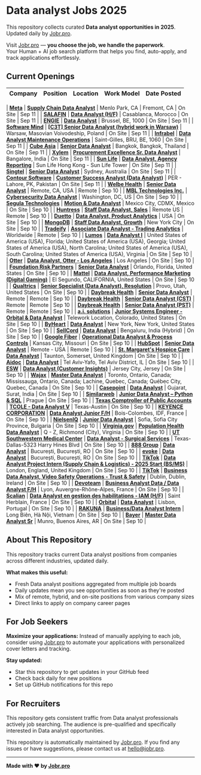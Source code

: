 # Data analyst Jobs 2025

This repository collects curated **Data analyst opportunities in 2025**.  
Updated daily by [Jobr.pro](https://jobr.pro).

Visit [Jobr.pro](https://jobr.pro) — **you choose the job, we handle the paperwork**.  
Your Human + AI job search platform that helps you find, auto-apply, and track applications effortlessly.

## Current Openings

| Company | Position | Location | Work Model | Date Posted |
| ------- | -------- | -------- | ---------- | ----------- |

| **[Meta](https://www.meta.com/)** | **[Supply Chain Data Analyst](https://www.metacareers.com/jobs/1287111623195273/)** | Menlo Park, CA | Fremont, CA | On Site | Sep 11 |
| **[SALAFIN](https://www.salafin.com/)** | **[Data Analyst (H/F)](https://salafin-1730198328.teamtailor.com/jobs/6439300-data-analyst-h-f)** | Casablanca, Morocco | On Site | Sep 11 |
| **[ENGIE](https://www.engie.com)** | **[Data Analyst](https://jobs.engie.com/job/Brussel-Data-Analyst-1000/1168329555/)** | Brussel, BE, 1000 | On Site | Sep 11 |
| **[Software Mind](https://softwaremind.com)** | **[[C3T] Senior Data Analyst (hybrid work in Warsaw)](https://jobs.smartrecruiters.com/SoftwareMind/744000081253906--c3t-senior-data-analyst-hybrid-work-in-warsaw-)** | Warsaw, Masovian Voivodeship, Poland | On Site | Sep 11 |
| **[Infrabel](https://www.infrabel.be)** | **[Data Analyst Maintenance Operations](https://jobs.infrabel.be/job/Saint-Gilles-Data-Analyst-Maintenance-Operations-BRU-1060/825418402/)** | Saint-Gilles, BRU, BE, 1060 | On Site | Sep 11 |
| **[Cube Asia](https://cube.asia/)** | **[Senior Data Analyst](https://apply.workable.com/j/3ED42A6CC7/apply)** | Bangkok, Bangkok, Thailand | On Site | Sep 11 |
| **[Xylem](https://www.xylem.com/)** | **[Procurement Excellence Sr. Data Analyst](https://xylem.wd5.myworkdayjobs.com/en-US/xylem-careers/job/Bangalore/Procurement-Excellence-Sr-Data-Analyst_R44011)** | Bangalore, India | On Site | Sep 11 |
| **[Sun Life](https://www.sunlife.com/)** | **[Data Analyst, Agency Reporting](https://sunlife.wd3.myworkdayjobs.com/en-US/Experienced-Jobs/job/Hunghom-Kowloon-Hong-Kong/Data-Analyst--Agency-Reporting_JR00115559)** | Sun Life Hong Kong - Sun Life Tower | On Site | Sep 11 |
| **[Singtel](https://www.singtel.com/)** | **[Senior Data Analyst](https://groupcareers.singtel.com/job/Senior-Data-Analyst-Sydn/1215067966/)** | Sydney,  Australia | On Site | Sep 11 |
| **[Contour Software](https://contour-software.com/)** | **[Customer Success Analyst (Data Analyst)](https://talentmanagementsolution.wd3.myworkdayjobs.com/en-US/ContourSoftware-Careers/job/PER---Lahore-PK/Customer-Success-Analyst--Data-Analyst-_R47020)** | PER - Lahore, PK, Pakistan | On Site | Sep 11 |
| **[Welbe Health](https://welbehealth.com/)** | **[Senior Data Analyst](https://job-boards.greenhouse.io/welbehealth/jobs/8108988002)** | Remote, CA, USA | Remote | Sep 10 |
| **[MBL Technologies Inc.](https://www.mbltechnologies.com)** | **[Cybersecurity Data Analyst](https://recruiting.paylocity.com/Recruiting/Jobs/Details/3564836)** | Washington, DC, US | On Site | Sep 10 |
| **[Segula Technologies](https://www.segulatechnologies.com)** | **[Motion & Data Analyst](https://jobs.smartrecruiters.com/SegulaTechnologies/744000081105276-motion-data-analyst)** | Mexico City, CDMX, Mexico | On Site | Sep 10 |
| **[Huntress](https://www.huntress.com/)** | **[Staff Data Analyst, Sales](https://job-boards.greenhouse.io/huntress/jobs/7181132003)** | Remote US | Remote | Sep 10 |
| **[Duetto](https://www.duettocloud.com/)** | **[Data Analyst, Product Analytics](https://job-boards.greenhouse.io/duettoresearch/jobs/7243886)** | USA | On Site | Sep 10 |
| **[MongoDB](https://www.mongodb.com/)** | **[Staff Data Analyst, Growth](https://www.mongodb.com/careers/job/?gh_jid=7218663)** | New York City | On Site | Sep 10 |
| **[Tradeify](https://www.tradeify.co/)** | **[Associate Data Analyst - Trading Analytics](https://jobs.lever.co/tradeify/c922029f-7087-4e7d-a2ff-3096a09b92b5)** | Worldwide | Remote | Sep 10 |
| **[Lumos](https://www.lumosfiber.com/)** | **[Data Analyst I](https://job-boards.greenhouse.io/lumosfiber/jobs/4916602008)** | United States of America (USA), Florida; United States of America (USA), Georgia; United States of America (USA), North Carolina; United States of America (USA), South Carolina; United States of America (USA), Virginia | On Site | Sep 10 |
| **[Otter](https://www.tryotter.com/)** | **[Data Analyst, Otter - Los Angeles](https://job-boards.greenhouse.io/otter/jobs/7972184002)** | Los Angeles | On Site | Sep 10 |
| **[Foundation Risk Partners](https://foundationrp.com/)** | **[Senior Data Analyst](https://job-boards.greenhouse.io/foundationriskpartners/jobs/4870537007)** | Orlando, Florida, United States | On Site | Sep 10 |
| **[Mattel](https://www.mattel.com)** | **[Data Analyst, Performance Marketing (Digital Gaming)](https://jobs.smartrecruiters.com/MattelInc/744000081080936-data-analyst-performance-marketing-digital-gaming-)** | El Segundo, CALIFORNIA, United States | On Site | Sep 10 |
| **[Qualtrics](https://www.qualtrics.com/)** | **[Senior Specialist (Data Analyst), Resolution](https://www.qualtrics.com/careers/us/en/job/7003316?gh_jid=7003316)** | Provo, Utah, United States | On Site | Sep 10 |
| **[Daybreak Health](https://www.daybreakhealth.com/)** | **[Senior Data Analyst](https://job-boards.greenhouse.io/daybreakhealth/jobs/4716134007)** | Remote | Remote | Sep 10 |
| **[Daybreak Health](https://www.daybreakhealth.com/)** | **[Senior Data Analyst (CST)](https://job-boards.greenhouse.io/daybreakhealth/jobs/4870501007)** | Remote | Remote | Sep 10 |
| **[Daybreak Health](https://www.daybreakhealth.com/)** | **[Senior Data Analyst (PST)](https://job-boards.greenhouse.io/daybreakhealth/jobs/4870498007)** | Remote | Remote | Sep 10 |
| **[a.i. solutions](https://ai-solutions.com)** | **[Junior Systems Engineer - Orbital & Data Analyst](https://recruiting.ultipro.com/AIS1000AISI/JobBoard/b22b728d-47a6-4550-9005-01c83b9a527f/OpportunityDetail?opportunityId=f11f4c98-3e94-4c2d-a08e-d6bb94f42c9e)** | Telework Location, Colorado, United States | On Site | Sep 10 |
| **[ByHeart](https://byheart.com/)** | **[Data Analyst](https://boards.greenhouse.io/byheart/jobs/7177115003?gh_jid=7177115003)** | New York, New York, United States | On Site | Sep 10 |
| **[SellCord](https://www.sellcord.co/)** | **[Data Analyst](https://sellcord.talentlyft.com/o/cervagN)** | Bengaluru, India (Hybrid) | On Site | Sep 10 |
| **[Google Fiber](https://gfiber.com)** | **[Operational Data Analyst & Process Controls](https://fiber.google.com/careers/job/?gh_jid=5635314004)** | Kansas City, Missouri | On Site | Sep 10 |
| **[HubSpot](https://www.hubspot.com/)** | **[Senior Data Analyst](https://www.hubspot.com/careers/jobs/7188730?gh_jid=7188730)** | Remote - USA | Remote | Sep 10 |
| **[St. Margaret's Hospice Care](https://www.st-margarets-hospice.org.uk/)** | **[Data Analyst](https://stmargaretshospicecare.talosats-careers.com/job/763460)** | Taunton, Somerset, United Kingdom | On Site | Sep 10 |
| **[Aidoc](https://www.aidoc.com/)** | **[Data Analyst](https://www.aidoc.com/about/careers/co/tel-aviv/85.C5C/data-analyst/all/?-updates#positions)** | Tel Aviv-Yafo, Tel Aviv District, IL | On Site | Sep 10 |
| **[ESW](https://esw.com/)** | **[Data Analyst (Customer Insights)](https://job-boards.greenhouse.io/esw/jobs/8032843002)** | Jersey City, Jersey | On Site | Sep 10 |
| **[Wajax](https://www.wajax.com/)** | **[Master Data Analyst](https://recruiting.ultipro.ca/WAJ5000/JobBoard/6ad8af81-3d19-6c66-9749-fa640267ce98/OpportunityDetail?opportunityId=b5243bfc-2ce9-4ce8-9791-9df0c60f1e3b)** | Toronto, Ontario, Canada; Mississauga, Ontario, Canada; Lachine, Quebec, Canada; Québec City, Quebec, Canada | On Site | Sep 10 |
| **[Casepoint](https://www.casepoint.com/)** | **[Data Analyst](https://casepoint.freshteam.com/jobs/tTZ7hogeGvbt/data-analyst)** | Gujarat, Surat, India | On Site | Sep 10 |
| **[Similarweb](https://www.similarweb.com/)** | **[Junior Data Analyst – Python & SQL](https://job-boards.greenhouse.io/similarweb/jobs/7111047)** | Prague | On Site | Sep 10 |
| **[Texas Comptroller of Public Accounts](https://comptroller.texas.gov/)** | **[TCOLE - Data Analyst V](https://capps.taleo.net/careersection/ex/jobdetail.ftl?job=00052708)** | Texas-Austin | On Site | Sep 10 |
| **[KEYENCE CORPORATION](https://www.keyence.fr)** | **[Data Analyst Junior F/H](https://jobs.smartrecruiters.com/KEYENCEFRANCE/744000081012906-data-analyst-junior-f-h)** | Bois-Colombes, IDF, France | On Site | Sep 10 |
| **[NielsenIQ](https://nielseniq.com)** | **[Junior Data Analyst](https://jobs.smartrecruiters.com/NielsenIQ/744000081010975-junior-data-analyst)** | Sofia, Sofia City Province, Bulgaria | On Site | Sep 10 |
| **[Virginia.gov](https://www.virginia.gov/)** | **[Population Health Data Analyst](https://careers.pageuppeople.com/1125/cw/en-us/job/5090301)** | Q - Z, Richmond (City), Virginia | On Site | Sep 10 |
| **[UT Southwestern Medical Center](https://www.utsouthwestern.edu/)** | **[Data Analyst - Surgical Services](https://utsw.taleo.net/careersection/2/jobdetail.ftl?job=250000JB)** | Texas-Dallas-5323 Harry Hines Blvd | On Site | Sep 10 |
| **[888 Group](https://www.888.com/)** | **[Data Analyst](https://888sparkware.ro/career/?uid=79.C54)** | București, București, RO | On Site | Sep 10 |
| **[evoke](https://www.evokeplc.com/)** | **[Data Analyst](https://888sparkware.ro/career/?uid=79.C54)** | București, București, RO | On Site | Sep 10 |
| **[TikTok](https://www.tiktok.com/)** | **[Data Analyst Project Intern (Supply Chain & Logistics) - 2025 Start (BS/MS)](https://lifeattiktok.com/search/7548040191861393672)** | London, England, United Kingdom | On Site | Sep 10 |
| **[TikTok](https://www.tiktok.com/)** | **[Business Data Analyst, Video Safety Operations - Trust & Safety](https://lifeattiktok.com/search/7548379809387153671)** | Dublin, Dublin, Ireland | On Site | Sep 10 |
| **[Devoteam](https://www.devoteam.com/)** | **[Business Analyst Data / Data Analyst F/H](https://jobs.smartrecruiters.com/Devoteam/744000080994162-business-analyst-data-data-analyst-f-h)** | Lyon, Auvergne-Rhône-Alpes, France | On Site | Sep 10 |
| **[Scalian](https://www.scalian.com)** | **[Data Analyst en gestion des habilitations - IAM (H/F)](https://jobs.smartrecruiters.com/Scalian/744000080989224-data-analyst-en-gestion-des-habilitations-iam-h-f-)** | Saint Herblain, France | On Site | Sep 10 |
| **[Orbital](https://www.getorbital.com/)** | **[Data Analyst](https://careers.getorbital.com/jobs/6433625-data-analyst)** | Lisbon, Portugal | On Site | Sep 10 |
| **[RAKUNA](https://www.rakuna.co)** | **[Business/Data Analyst Intern](https://jobs.smartrecruiters.com/RAKUNA1/744000080974718-business-data-analyst-intern)** | Long Biên, Hà Nội, Vietnam | On Site | Sep 10 |
| **[Bayer](https://www.bayer.com/)** | **[Master Data Analyst Sr](https://jobs.bayer.com/job/Munro-Master-Data-Analyst-Sr-Buen/1245723901/)** | Munro, Buenos Aires, AR | On Site | Sep 10 |

## About This Repository

This repository tracks current Data analyst positions from companies across different industries, updated daily.

**What makes this useful:**

- Fresh Data analyst positions aggregated from multiple job boards
- Daily updates mean you see opportunities as soon as they're posted
- Mix of remote, hybrid, and on-site positions from various company sizes
- Direct links to apply on company career pages

## For Job Seekers

**Maximize your applications:** Instead of manually applying to each job, consider using [Jobr.pro](https://jobr.pro?utm_source=github&utm_medium=repo&utm_campaign=github-data-analysis-jobs) to automate your applications with personalized cover letters and tracking.

**Stay updated:**

- Star this repository to get updates in your GitHub feed
- Check back daily for new positions
- Set up GitHub notifications for this repo

## For Recruiters

This repository gets consistent traffic from Data analyst professionals actively job searching. The audience is pre-qualified and specifically interested in Data analyst opportunities.

This repository is automatically maintained by [Jobr.pro](https://jobr.pro?utm_source=github&utm_medium=repo&utm_campaign=github-data-analysis-jobs). If you find any issues or have suggestions, please contact us at hello@jobr.pro.

---

**Made with ❤️ by [Jobr.pro](https://jobr.pro?utm_source=github&utm_medium=repo&utm_campaign=github-data-analysis-jobs)**
